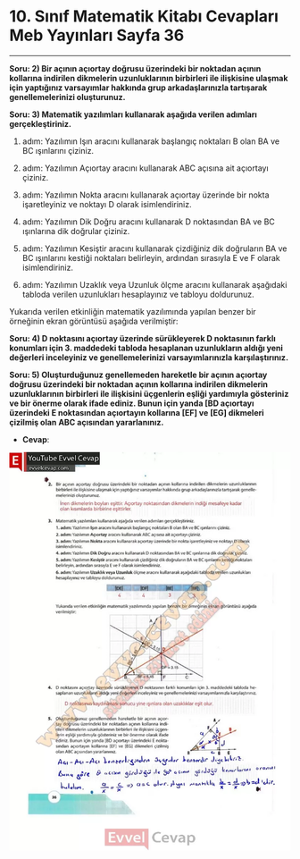 # 10. Sınıf Matematik Kitabı Cevapları Meb Yayınları Sayfa 36

---

**Soru: 2) Bir açının açıortay doğrusu üzerindeki bir noktadan açının kollarına indirilen dikmelerin uzunluklarının birbirleri ile ilişkisine ulaşmak için yaptığınız varsayımlar hakkında grup arkadaşlarınızla tartışarak genellemelerinizi oluşturunuz.**

**Soru: 3) Matematik yazılımları kullanarak aşağıda verilen adımları gerçekleştiriniz.**

1. adım: Yazılımın Işın aracını kullanarak başlangıç noktaları B olan BA ve BC ışınlarını çiziniz.

 2. adım: Yazılımın Açıortay aracını kullanarak ABC açısına ait açıortayı çiziniz.

 3. adım: Yazılımın Nokta aracını kullanarak açıortay üzerinde bir nokta işaretleyiniz ve noktayı D olarak isimlendiriniz.

 4. adım: Yazılımın Dik Doğru aracını kullanarak D noktasından BA ve BC ışınlarına dik doğrular çiziniz.

 5. adım: Yazılımın Kesiştir aracını kullanarak çizdiğiniz dik doğruların BA ve BC ışınlarını kestiği noktaları belirleyin, ardından sırasıyla E ve F olarak isimlendiriniz.

 6. adım: Yazılımın Uzaklık veya Uzunluk ölçme aracını kullanarak aşağıdaki tabloda verilen uzunlukları hesaplayınız ve tabloyu doldurunuz.

 Yukarıda verilen etkinliğin matematik yazılımında yapılan benzer bir örneğinin ekran görüntüsü aşağıda verilmiştir:

**Soru: 4) D noktasını açıortay üzerinde sürükleyerek D noktasının farklı konumları için 3. maddedeki tabloda hesaplanan uzunlukların aldığı yeni değerleri inceleyiniz ve genellemelerinizi varsayımlarınızla karşılaştırınız.**

**Soru: 5) Oluşturduğunuz genellemeden hareketle bir açının açıortay doğrusu üzerindeki bir noktadan açının kollarına indirilen dikmelerin uzunluklarının birbirleri ile ilişkisini üçgenlerin eşliği yardımıyla gösteriniz ve bir önerme olarak ifade ediniz. Bunun için yanda [BD açıortayı üzerindeki E noktasından açıortayın kollarına [EF] ve [EG] dikmeleri çizilmiş olan ABC açısından yararlanınız.**

-   **Cevap**:

![Image 1](./image_1.webp)